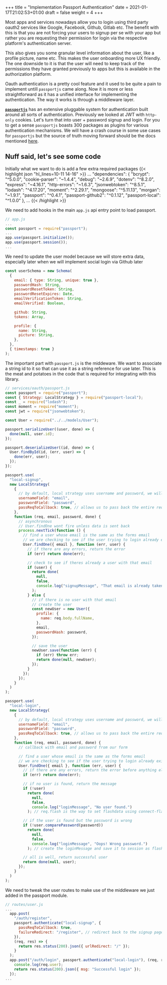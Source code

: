 +++
title = "Implementation Passport Authentication"
date = 2021-01-17T21:02:53+01:00
draft = false
weight = 4
+++

Most apps and services nowadays allow you to login using third party oauth2 services like Google, Facebook, Github,
Gitlab etc. The benefit with this is that you are not forcing your users to signup per se with your app but rather you
are requesting their permission for login via the respective platform's authentication server.

This also gives you some granular level information about the user, like a profile picture, name etc. This makes the
user onboarding more UX friendly. The one downside to it is that the user will need to keep track of the permissions
they have granted previously to apps but this is available in the authorization platform.

Oauth authentication is a pretty cool feature and it used to be quite a pain to implement untill `passportjs` came
along. Now it is more or less straightforward as it has a unified interface for implementing the authentication. The way
it works is through a middleware layer.

[__`passportjs`__](http://www.passportjs.org/docs/) has an extensive pluggable system for authentication built around
all sorts of authentication. Previously we looked at JWT with `http-only` cookies. Let's turn that into user + password
signup and login. For you to get a sense `passportjs` boasts 300 packages as plugins for various authentication
mechanisms. We will have a crash course in some use cases for `passportjs` but the source of truth moving forward should
be the docs mentioned [here](http://www.passportjs.org/docs/).

## Nuff said, let's see some code

Initially what we want to do is add a few extra required packages
{{< highlight json "hl_lines=10-11 14-16" >}}
...
  "dependencies": {
    "bcrypt": "^5.0.0",
    "cookie-parser": "~1.4.4",
    "debug": "~2.6.9",
    "dotenv": "^8.2.0",
    "express": "~4.16.1",
    "http-errors": "~1.6.3",
    "jsonwebtoken": "^8.5.1",
    "lodash": "^4.17.20",
    "moment": "^2.29.1",
    "mongoose": "^5.11.13",
    "morgan": "~1.9.1",
    "passport": "^0.4.1",
    "passport-github2": "^0.1.12",
    "passport-local": "^1.0.0"
  },
...
{{< /highlight >}}

We need to add hooks in the main `app.js` api entry point to load passport.

```javascript
// app.js
...
const passport = require("passport");
...
app.use(passport.initialize());
app.use(passport.session());
...
```

We need to update the user model because we will store extra data, especially later when we will implement social login
via Github later

```js
const userSchema = new Schema(
  {
    email: { type: String, unique: true },
    passwordHash: String,
    passwordResetToken: String,
    passwordResetExpires: Date,
    emailVerificationToken: String,
    emailVerified: Boolean,

    github: String,
    tokens: Array,

    profile: {
      name: String,
      picture: String,
    },
  },
  { timestamps: true }
);

```

The important part with `passport.js` is the middeware. We want to associate a string id to it so that can use it as a
string reference for use later. This is the meat and potatoes in the code that is required for integrating with this
library.

```js
// services/oauth/passport.js
const passport = require("passport");
const { Strategy: LocalStrategy } = require("passport-local");
const _ = require("lodash");
const moment = require("moment");
const jwt = require("jsonwebtoken");

const User = require("../../models/User");

passport.serializeUser((user, done) => {
  done(null, user.id);
});

passport.deserializeUser((id, done) => {
  User.findById(id, (err, user) => {
    done(err, user);
  });
});

passport.use(
  "local-signup",
  new LocalStrategy(
    {
      // by default, local strategy uses username and password, we will override with email
      usernameField: "email",
      passwordField: "password",
      passReqToCallback: true, // allows us to pass back the entire request to the callback
    },
    function (req, email, password, done) {
      // asynchronous
      // User.findOne wont fire unless data is sent back
      process.nextTick(function () {
        // find a user whose email is the same as the forms email
        // we are checking to see if the user trying to login already exists
        User.findOne({ email }, function (err, user) {
          // if there are any errors, return the error
          if (err) return done(err);

          // check to see if theres already a user with that email
          if (user) {
            return done(
              null,
              false,
              console.log("signupMessage", "That email is already taken.")
            );
          } else {
            // if there is no user with that email
            // create the user
            const newUser = new User({
              profile: {
                name: req.body.fullName,
              },
              email,
              passwordHash: password,
            });

            // save the user
            newUser.save(function (err) {
              if (err) throw err;
              return done(null, newUser);
            });
          }
        });
      });
    }
  )
);

passport.use(
  "local-login",
  new LocalStrategy(
    {
      // by default, local strategy uses username and password, we will override with email
      usernameField: "email",
      passwordField: "password",
      passReqToCallback: true, // allows us to pass back the entire request to the callback
    },
    function (req, email, password, done) {
      // callback with email and password from our form

      // find a user whose email is the same as the forms email
      // we are checking to see if the user trying to login already exists
      User.findOne({ email }, function (err, user) {
        // if there are any errors, return the error before anything else
        if (err) return done(err);

        // if no user is found, return the message
        if (!user)
          return done(
            null,
            false,
            console.log("loginMessage", "No user found.")
          ); // req.flash is the way to set flashdata using connect-flash

        // if the user is found but the password is wrong
        if (!user.comparePassword(password))
          return done(
            null,
            false,
            console.log("loginMessage", "Oops! Wrong password.")
          ); // create the loginMessage and save it to session as flashdata

        // all is well, return successful user
        return done(null, user);
      });
    }
  )
);
```

We need to tweak the user routes to make use of the middleware we just added in the passport module.

```js
// routes/user.js
...
  app.post(
    "/auth/register",
    passport.authenticate("local-signup", {
      passReqToCallback: true,
      failureRedirect: "/register", // redirect back to the signup page if there is an error
    }),
    (req, res) => {
      return res.status(200).json({ urlRedirect: "/" });
    }
  );
  app.post("/auth/login", passport.authenticate("local-login"), (req, res) => {
    console.log(req.user);
    return res.status(200).json({ msg: "Successful login" });
  });
...
```

